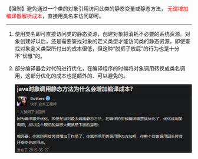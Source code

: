

【强制】避免通过一个类的对象引用访问此类的静态变量或静态方法，<font color = red> 无谓增加编译器解析成本</font>，直接用类名来访问即可。

---

1. 使用类名即可直接访问类的静态资源，创建对象将消耗不必要的系统资源。对象创建好以后，还是需要查找对象的定义类型才能访问类的静态资源，即使查找对象定义类型所付出的成本很低，但这种“脱裤子放屁”的行为也是十分不“优雅”的。

2. 部分编译器会对代码进行优化，在编译程序的时候将对象调用转换成类名调用，这部分优化的成本也是额外的、可以避免的。

    

    ![image-20210105100547143](markdown/避免通过类的对象访问类的静态资源.assets/image-20210105100547143.png)

